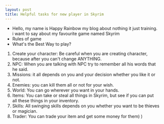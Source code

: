 ```yaml
---
layout: post
title: Helpful tasks for new player in Skyrim 
---
```


* Hello, my name is Happy Rainbow my blog about nothing it just training.
 i want to say about my favourite game named Skyrim
* Rules of game
* What's the Best Way to play?
1. Create your character:
Be careful when you are creating character, because after you can't change ANYTHING.
2. NPC:
When you are talking with NPC try to remember all his words that he said.
3. Missions:
it all depends on you and your decision whether you like it or not.
4. Enemies:
you can kill them all or not for your wish.
5. World:
You can go wherever you want in your hands.
6. Items:
You can take or steal all things in Skyrim, but see if you can put all these things in your inventory.
7. Skills:
All swinging skills depends on you whether you want to be thieves or magician.
8. Trader:
You can trade your item and get some money for them)
)
